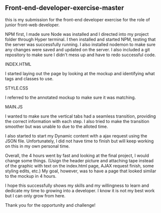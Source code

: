 ## Front-end-developer-exercise-master 

this is my submission for the front-end developer exercise for the role of junior front-web developer.

NPM 
first, I made sure Node was installed and I directed into my project folder through Hyper terminal. I then installed and started NPM, testing that the server was successfully running. I also installed nodemon to make sure any changes were saved and updated on the server. I also included a git repository to make sure I didn't mess up and have to redo successful code. 

INDEX.HTML

I started laying out the page by looking at the mockup and identifying what tags and classes to use.

STYLE.CSS

I referred to the annotated mockup to make sure it was matching. 

MAIN.JS

I wanted to make sure the vertical tabs had a seamless transition, providing the correct information with each step. I also tried to make the transition smoother but was unable to due to the alloted time. 

I also started to start my Dynamic content with a ajax request using the JSON file. Unfortunately, I did not have time to finish but will keep working on this in my own personal time. 

Overall, the 4 hours went by fast and looking at the final project, I would change some things. (Usign the header picture and attaching tape instead of the graphic with text on the index.html page, AJAX request finish, some styling edits, etc.) My goal, however, was to have a page that looked similar to the mockup in 4 hours. 

I hope this successfully shows my skills and my willingness to learn and dedicate my time to growing into a developer. I know it is not my best work but I can only grow from here. 


Thank you for the opportunity and challenge! 
